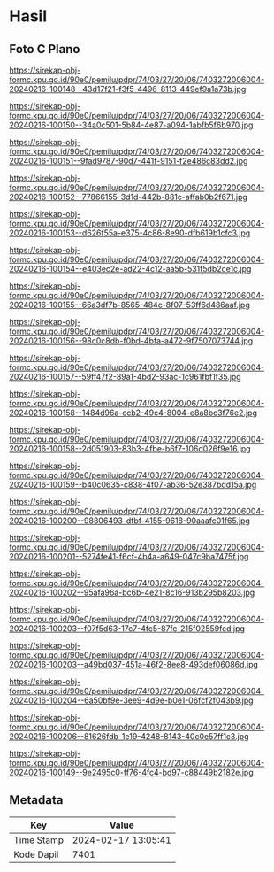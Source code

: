 # Hasil

## Foto C Plano

https://sirekap-obj-formc.kpu.go.id/90e0/pemilu/pdpr/74/03/27/20/06/7403272006004-20240216-100148--43d17f21-f3f5-4496-8113-449ef9a1a73b.jpg

https://sirekap-obj-formc.kpu.go.id/90e0/pemilu/pdpr/74/03/27/20/06/7403272006004-20240216-100150--34a0c501-5b84-4e87-a094-1abfb5f6b970.jpg

https://sirekap-obj-formc.kpu.go.id/90e0/pemilu/pdpr/74/03/27/20/06/7403272006004-20240216-100151--9fad9787-90d7-441f-9151-f2e486c83dd2.jpg

https://sirekap-obj-formc.kpu.go.id/90e0/pemilu/pdpr/74/03/27/20/06/7403272006004-20240216-100152--77866155-3d1d-442b-881c-affab0b2f671.jpg

https://sirekap-obj-formc.kpu.go.id/90e0/pemilu/pdpr/74/03/27/20/06/7403272006004-20240216-100153--d626f55a-e375-4c86-8e90-dfb619b1cfc3.jpg

https://sirekap-obj-formc.kpu.go.id/90e0/pemilu/pdpr/74/03/27/20/06/7403272006004-20240216-100154--e403ec2e-ad22-4c12-aa5b-531f5db2ce1c.jpg

https://sirekap-obj-formc.kpu.go.id/90e0/pemilu/pdpr/74/03/27/20/06/7403272006004-20240216-100155--66a3df7b-8565-484c-8f07-53ff6d486aaf.jpg

https://sirekap-obj-formc.kpu.go.id/90e0/pemilu/pdpr/74/03/27/20/06/7403272006004-20240216-100156--98c0c8db-f0bd-4bfa-a472-9f7507073744.jpg

https://sirekap-obj-formc.kpu.go.id/90e0/pemilu/pdpr/74/03/27/20/06/7403272006004-20240216-100157--59ff47f2-89a1-4bd2-93ac-1c961fbf1f35.jpg

https://sirekap-obj-formc.kpu.go.id/90e0/pemilu/pdpr/74/03/27/20/06/7403272006004-20240216-100158--1484d96a-ccb2-49c4-8004-e8a8bc3f76e2.jpg

https://sirekap-obj-formc.kpu.go.id/90e0/pemilu/pdpr/74/03/27/20/06/7403272006004-20240216-100158--2d051903-83b3-4fbe-b6f7-106d026f9e16.jpg

https://sirekap-obj-formc.kpu.go.id/90e0/pemilu/pdpr/74/03/27/20/06/7403272006004-20240216-100159--b40c0635-c838-4f07-ab36-52e387bdd15a.jpg

https://sirekap-obj-formc.kpu.go.id/90e0/pemilu/pdpr/74/03/27/20/06/7403272006004-20240216-100200--98806493-dfbf-4155-9618-90aaafc01f65.jpg

https://sirekap-obj-formc.kpu.go.id/90e0/pemilu/pdpr/74/03/27/20/06/7403272006004-20240216-100201--5274fe41-f6cf-4b4a-a649-047c9ba7475f.jpg

https://sirekap-obj-formc.kpu.go.id/90e0/pemilu/pdpr/74/03/27/20/06/7403272006004-20240216-100202--95afa96a-bc6b-4e21-8c16-913b295b8203.jpg

https://sirekap-obj-formc.kpu.go.id/90e0/pemilu/pdpr/74/03/27/20/06/7403272006004-20240216-100203--f07f5d63-17c7-4fc5-87fc-215f02559fcd.jpg

https://sirekap-obj-formc.kpu.go.id/90e0/pemilu/pdpr/74/03/27/20/06/7403272006004-20240216-100203--a49bd037-451a-46f2-8ee8-493def06086d.jpg

https://sirekap-obj-formc.kpu.go.id/90e0/pemilu/pdpr/74/03/27/20/06/7403272006004-20240216-100204--6a50bf9e-3ee9-4d9e-b0e1-06fcf2f043b9.jpg

https://sirekap-obj-formc.kpu.go.id/90e0/pemilu/pdpr/74/03/27/20/06/7403272006004-20240216-100206--81626fdb-1e19-4248-8143-40c0e57ff1c3.jpg

https://sirekap-obj-formc.kpu.go.id/90e0/pemilu/pdpr/74/03/27/20/06/7403272006004-20240216-100149--9e2495c0-ff76-4fc4-bd97-c88449b2182e.jpg


## Metadata

| Key        | Value               |
| ---------- | ------------------- |
| Time Stamp | 2024-02-17 13:05:41 |
| Kode Dapil | 7401                |




